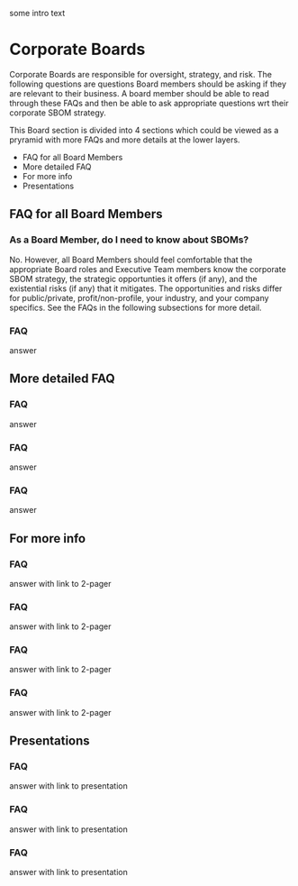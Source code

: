 some intro text

# Corporate Boards

Corporate Boards are responsible for oversight, strategy, and risk. 
The following questions are questions Board members should be asking if they are relevant to their business. 
A board member should be able to read through these FAQs and then be able to ask appropriate questions wrt their corporate SBOM strategy.

This Board section is divided into 4 sections which could be viewed as a pryramid with more FAQs and more details at the lower layers.
* FAQ for all Board Members
* More detailed FAQ
* For more info
* Presentations

## FAQ for all Board Members

### As a Board Member, do I need to know about SBOMs?
No. However, all Board Members should feel comfortable that the appropriate Board roles 
and Executive Team members know the corporate SBOM strategy, 
the strategic opportunties it offers (if any), 
and the existential risks (if any) that it mitigates. 
The opportunities and risks differ for public/private, profit/non-profile, your industry, and your company specifics. See the FAQs in the following subsections for more detail.

### FAQ
answer

## More detailed FAQ

### FAQ
answer

### FAQ
answer

### FAQ
answer

## For more info

### FAQ
answer with link to 2-pager

### FAQ
answer with link to 2-pager

### FAQ
answer with link to 2-pager

### FAQ
answer with link to 2-pager

## Presentations

### FAQ
answer with link to presentation

### FAQ
answer with link to presentation

### FAQ
answer with link to presentation

